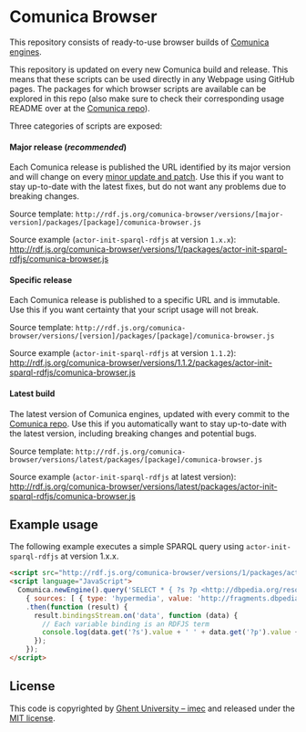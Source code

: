 # Comunica Browser

This repository consists of ready-to-use browser builds of [Comunica engines](https://github.com/comunica/comunica/).

This repository is updated on every new Comunica build and release.
This means that these scripts can be used directly in any Webpage using GitHub pages.
The packages for which browser scripts are available can be explored in this repo
(also make sure to check their corresponding usage README over at the [Comunica repo](https://github.com/comunica/comunica/)).

Three categories of scripts are exposed:

#### Major release (_recommended_)

Each Comunica release is published the URL identified by its major version and will change on every [minor update and patch](https://semver.org/).
Use this if you want to stay up-to-date with the latest fixes, but do not want any problems due to breaking changes.

Source template: `http://rdf.js.org/comunica-browser/versions/[major-version]/packages/[package]/comunica-browser.js`

Source example (`actor-init-sparql-rdfjs` at version `1.x.x`): http://rdf.js.org/comunica-browser/versions/1/packages/actor-init-sparql-rdfjs/comunica-browser.js

#### Specific release

Each Comunica release is published to a specific URL and is immutable.
Use this if you want certainty that your script usage will not break.

Source template: `http://rdf.js.org/comunica-browser/versions/[version]/packages/[package]/comunica-browser.js`

Source example (`actor-init-sparql-rdfjs` at version `1.1.2`): http://rdf.js.org/comunica-browser/versions/1.1.2/packages/actor-init-sparql-rdfjs/comunica-browser.js

#### Latest build
The latest version of Comunica engines, updated with every commit to the [Comunica repo](https://github.com/comunica/comunica/pull/160#pullrequestreview-133152431).
Use this if you automatically want to stay up-to-date with the latest version, including breaking changes and potential bugs.

Source template: `http://rdf.js.org/comunica-browser/versions/latest/packages/[package]/comunica-browser.js`

Source example  (`actor-init-sparql-rdfjs` at latest version): http://rdf.js.org/comunica-browser/versions/latest/packages/actor-init-sparql-rdfjs/comunica-browser.js

## Example usage

The following example executes a simple SPARQL query using `actor-init-sparql-rdfjs` at version 1.x.x.

```html
<script src="http://rdf.js.org/comunica-browser/versions/1/packages/actor-init-sparql-rdfjs/comunica-browser.js"></script>
<script language="JavaScript">
  Comunica.newEngine().query('SELECT * { ?s ?p <http://dbpedia.org/resource/Belgium>. ?s ?p ?o } LIMIT 100',
    { sources: [ { type: 'hypermedia', value: 'http://fragments.dbpedia.org/2015/en' } ] })
    .then(function (result) {
      result.bindingsStream.on('data', function (data) {
        // Each variable binding is an RDFJS term
        console.log(data.get('?s').value + ' ' + data.get('?p').value + ' ' + data.get('?o').value);
      });
    });
</script>
```

## License
This code is copyrighted by [Ghent University – imec](http://idlab.ugent.be/)
and released under the [MIT license](http://opensource.org/licenses/MIT).

